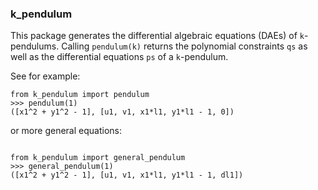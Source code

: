 ### k_pendulum

This package generates the differential algebraic equations (DAEs) of `k`-pendulums.
Calling `pendulum(k)` returns the polynomial constraints `qs` as well as the differential equations `ps` of a `k`-pendulum.

See for example:

```
from k_pendulum import pendulum
>>> pendulum(1)
([x1^2 + y1^2 - 1], [u1, v1, x1*l1, y1*l1 - 1, 0])
```

or  more general equations:

```

from k_pendulum import general_pendulum
>>> general_pendulum(1)
([x1^2 + y1^2 - 1], [u1, v1, x1*l1, y1*l1 - 1, dl1])
```
